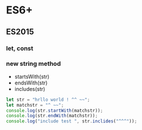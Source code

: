 # ES6+

## ES2015

### let, const

### new string method
- startsWith(str)
- endsWith(str)
- includes(str)
```javascript
let str = "hrllo world ! ^^ ~~";
let matchstr = "^ ~~";
console.log(str.startWith(matchstr));
console.log(str.endWith(matchstr));
console.log("include test ", str.inclides("^^^"));
```